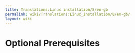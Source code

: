 ```yaml
---
title: Translations:Linux installation/8/en-gb
permalink: wiki/Translations:Linux_installation/8/en-gb/
layout: wiki
---
```


# Optional Prerequisites
